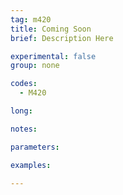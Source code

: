 ```yaml
---
tag: m420
title: Coming Soon
brief: Description Here

experimental: false
group: none

codes:
  - M420

long:

notes:

parameters:

examples:

---
```


